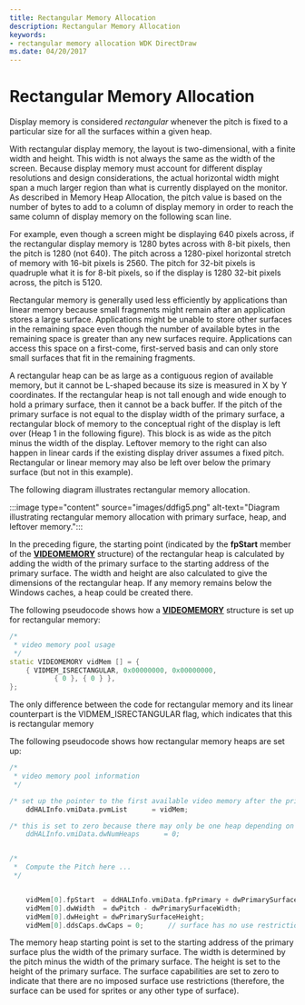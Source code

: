 ```yaml
---
title: Rectangular Memory Allocation
description: Rectangular Memory Allocation
keywords:
- rectangular memory allocation WDK DirectDraw
ms.date: 04/20/2017
---
```


# Rectangular Memory Allocation

Display memory is considered *rectangular* whenever the pitch is fixed to a particular size for all the surfaces within a given heap.

With rectangular display memory, the layout is two-dimensional, with a finite width and height. This width is not always the same as the width of the screen. Because display memory must account for different display resolutions and design considerations, the actual horizontal width might span a much larger region than what is currently displayed on the monitor. As described in Memory Heap Allocation, the pitch value is based on the number of bytes to add to a column of display memory in order to reach the same column of display memory on the following scan line.

For example, even though a screen might be displaying 640 pixels across, if the rectangular display memory is 1280 bytes across with 8-bit pixels, then the pitch is 1280 (not 640). The pitch across a 1280-pixel horizontal stretch of memory with 16-bit pixels is 2560. The pitch for 32-bit pixels is quadruple what it is for 8-bit pixels, so if the display is 1280 32-bit pixels across, the pitch is 5120.

Rectangular memory is generally used less efficiently by applications than linear memory because small fragments might remain after an application stores a large surface. Applications might be unable to store other surfaces in the remaining space even though the number of available bytes in the remaining space is greater than any new surfaces require. Applications can access this space on a first-come, first-served basis and can only store small surfaces that fit in the remaining fragments.

A rectangular heap can be as large as a contiguous region of available memory, but it cannot be L-shaped because its size is measured in X by Y coordinates. If the rectangular heap is not tall enough and wide enough to hold a primary surface, then it cannot be a back buffer. If the pitch of the primary surface is not equal to the display width of the primary surface, a rectangular block of memory to the conceptual right of the display is left over (Heap 1 in the following figure). This block is as wide as the pitch minus the width of the display. Leftover memory to the right can also happen in linear cards if the existing display driver assumes a fixed pitch. Rectangular or linear memory may also be left over below the primary surface (but not in this example).

The following diagram illustrates rectangular memory allocation.

:::image type="content" source="images/ddfig5.png" alt-text="Diagram illustrating rectangular memory allocation with primary surface, heap, and leftover memory.":::

In the preceding figure, the starting point (indicated by the **fpStart** member of the [**VIDEOMEMORY**](/windows/win32/api/ddrawint/ns-ddrawint-videomemory) structure) of the rectangular heap is calculated by adding the width of the primary surface to the starting address of the primary surface. The width and height are also calculated to give the dimensions of the rectangular heap. If any memory remains below the Windows caches, a heap could be created there.

The following pseudocode shows how a [**VIDEOMEMORY**](/windows/win32/api/ddrawint/ns-ddrawint-videomemory) structure is set up for rectangular memory:

```cpp
/*
 * video memory pool usage
 */
static VIDEOMEMORY vidMem [] = {
    { VIDMEM_ISRECTANGULAR, 0x00000000, 0x00000000,
           { 0 }, { 0 } },
};
```

The only difference between the code for rectangular memory and its linear counterpart is the VIDMEM_ISRECTANGULAR flag, which indicates that this is rectangular memory

The following pseudocode shows how rectangular memory heaps are set up:

```cpp
/*
 * video memory pool information
 */

/* set up the pointer to the first available video memory after the primary surface */
    ddHALInfo.vmiData.pvmList      = vidMem;

/* this is set to zero because there may only be one heap depending on the pitch 
    ddHALInfo.vmiData.dwNumHeaps      = 0; 


/*
 *  Compute the Pitch here ...
 */


    vidMem[0].fpStart  = ddHALInfo.vmiData.fpPrimary + dwPrimarySurfaceWidth;
    vidMem[0].dwWidth  = dwPitch - dwPrimarySurfaceWidth;
    vidMem[0].dwHeight = dwPrimarySurfaceHeight;
    vidMem[0].ddsCaps.dwCaps = 0;      // surface has no use restrictions
```

The memory heap starting point is set to the starting address of the primary surface plus the width of the primary surface. The width is determined by the pitch minus the width of the primary surface. The height is set to the height of the primary surface. The surface capabilities are set to zero to indicate that there are no imposed surface use restrictions (therefore, the surface can be used for sprites or any other type of surface).
